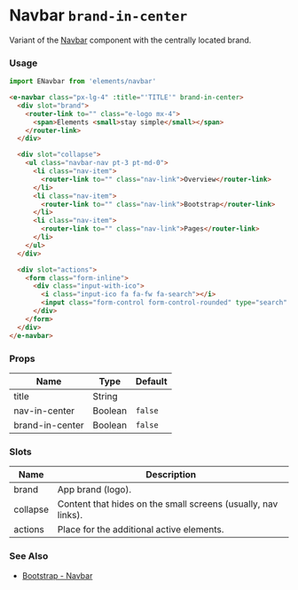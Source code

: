 # Navbar `brand-in-center`

Variant of the [Navbar](/?selectedKind=Components/Navbar&selectedStory=Default) component with the centrally located brand.

<!-- STORY -->

### Usage

```js
import ENavbar from 'elements/navbar'
```
```html
<e-navbar class="px-lg-4" :title="'TITLE'" brand-in-center>
  <div slot="brand">
    <router-link to="" class="e-logo mx-4">
      <span>Elements <small>stay simple</small></span>
    </router-link>
  </div>

  <div slot="collapse">
    <ul class="navbar-nav pt-3 pt-md-0">
      <li class="nav-item">
        <router-link to="" class="nav-link">Overview</router-link>
      </li>
      <li class="nav-item">
        <router-link to="" class="nav-link">Bootstrap</router-link>
      </li>
      <li class="nav-item">
        <router-link to="" class="nav-link">Pages</router-link>
      </li>
    </ul>
  </div>

  <div slot="actions">
    <form class="form-inline">
      <div class="input-with-ico">
        <i class="input-ico fa fa-fw fa-search"></i>
        <input class="form-control form-control-rounded" type="search" placeholder="Search" style="max-width: 170px">
      </div>
    </form>
  </div>
</e-navbar>
```

### Props

| Name            | Type    | Default |
|-----------------|---------|---------|
| title           | String  |         |
| nav-in-center   | Boolean | `false` |
| brand-in-center | Boolean | `false` |

### Slots

| Name     | Description |
|----------|-------------|
| brand    | App brand (logo). |
| collapse | Content that hides on the small screens (usually, nav links). |
| actions  | Place for the additional active elements. |

### See Also
- [Bootstrap - Navbar](http://getbootstrap.com/docs/4.0/components/navbar/)
